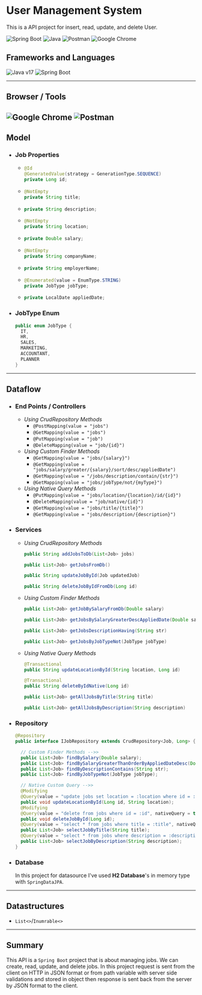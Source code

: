 # User Management System

This is a API project for insert, read, update, and delete User.

![Spring Boot](https://img.shields.io/badge/Spring_Boot-F2F4F9?style=for-the-badge&logo=spring-boot "Spring Boot") ![Java](https://img.shields.io/badge/java-%23ED8B00.svg?style=for-the-badge&logo=openjdk&logoColor=white "Java") ![Postman](https://img.shields.io/badge/Postman-FF6C37?style=for-the-badge&logo=postman&logoColor=white "Postman") ![Google Chrome](https://img.shields.io/badge/Google%20Chrome-4285F4?style=for-the-badge&logo=GoogleChrome&logoColor=white "Google Chrome")

## Frameworks and Languages

![Java v17](https://img.shields.io/badge/Java-v17-green "Java 17") ![Spring Boot](https://img.shields.io/badge/Spring%20Boot-v3.0.5-brightgreen "Spring Boot v3.0.5")

---

## Browser / Tools

## ![Google Chrome](https://img.shields.io/badge/Google%20Chrome-v112.0.5615.138-yellow "Google Chrome") ![Postman](https://img.shields.io/badge/Postman-v10.13.0-orange "Postman")

## Model

- ### Job Properties
  - ```java
    @Id
    @GeneratedValue(strategy = GenerationType.SEQUENCE)
    private Long id;
    ```
  - ```java
    @NotEmpty
    private String title;
    ```
  - ```java
    private String description;
    ```
  - ```java
    @NotEmpty
    private String location;
    ```
  - ```java
    private Double salary;
    ```
  - ```java
    @NotEmpty
    private String companyName;
    ```
  - ```java
    private String employerName;
    ```
  - ```java
    @Enumerated(value = EnumType.STRING)
    private JobType jobType;
    ```
  - ```java
    private LocalDate appliedDate;
    ```
- ### JobType Enum
  ```java
  public enum JobType {
    IT,
    HR,
    SALES,
    MARKETING,
    ACCOUNTANT,
    PLANNER
  }
  ```

---

## Dataflow

- ### End Points / Controllers
  - _Using CrudRepository Methods_
    - `@PostMapping(value = "jobs")`
    - `@GetMapping(value = "jobs")`
    - `@PutMapping(value = "job")`
    - `@DeleteMapping(value = "job/{id}")`
  - _Using Custom Finder Methods_
    - `@GetMapping(value = "jobs/{salary}")`
    - `@GetMapping(value = "jobs/salary/greater/{salary}/sort/desc/appliedDate")`
    - `@GetMapping(value = "/jobs/description/contain/{str}")`
    - `@GetMapping(value = "jobs/jobType/not/{myType}")`
  - _Using Native Query Methods_
    - `@PutMapping(value = "jobs/location/{location}/id/{id}")`
    - `@DeleteMapping(value = "job/native/{id}")`
    - `@GetMapping(value = "jobs/title/{title}")`
    - `@GetMapping(value = "jobs/description/{description}")`
- ### Services
  - _Using CrudRepository Methods_
    ```java
    public String addJobsToDb(List<Job> jobs)
    ```
    ```java
    public List<Job> getJobsFromDb()
    ```
    ```java
    public String updateJobById(Job updatedJob)
    ```
    ```java
    public String deleteJobByIdFromDb(Long id)
    ```
  - _Using Custom Finder Methods_
    ```java
    public List<Job> getJobBySalaryFromDb(Double salary)
    ```
    ```java
    public List<Job> getJobsBySalaryGreaterDescAppliedDate(Double salary)
    ```
    ```java
    public List<Job> getJobsDescriptionHaving(String str)
    ```
    ```java
    public List<Job> getJobsByJobTypeNot(JobType jobType)
    ```
  - _Using Native Query Methods_
    ```java
    @Transactional
    public String updateLocationById(String location, Long id)
    ```
    ```java
    @Transactional
    public String deleteByIdNative(Long id)
    ```
    ```java
    public List<Job> getAllJobsByTitle(String title)
    ```
    ```java
    public List<Job> getAllJobsByDescription(String description)
    ```
- ### Repository

  ```java
  @Repository
  public interface IJobRepository extends CrudRepository<Job, Long> {

    // Custom Finder Methods -->>
    public List<Job> findBySalary(Double salary);
    public List<Job> findBySalaryGreaterThanOrderByAppliedDateDesc(Double salary);
    public List<Job> findByDescriptionContains(String str);
    public List<Job> findByJobTypeNot(JobType jobType);

    // Native Custom Query -->>
    @Modifying
    @Query(value = "update jobs set location = :location where id = :id", nativeQuery = true)
    public void updateLocationById(Long id, String location);
    @Modifying
    @Query(value = "delete from jobs where id = :id", nativeQuery = true)
    public void deleteJobById(Long id);
    @Query(value = "select * from jobs where title = :title", nativeQuery = true)
    public List<Job> selectJobByTitle(String title);
    @Query(value = "select * from jobs where description = :description", nativeQuery = true)
    public List<Job> selectJobByDescription(String description);
  }
  ```

- ### Database
  In this project for datasource I've used **H2 Database**'s in memory type with `SpringDataJPA`.

---

## Datastructures

- `List<>`/`Inumrable<>`

---

## Summary

This API is a `Spring Boot` project that is about managing jobs. We can create, read, update, and delete jobs. In this project request is sent from the client on HTTP in JSON format or from path variable with server side validations and stored in object then response is sent back from the server by JSON format to the client.
